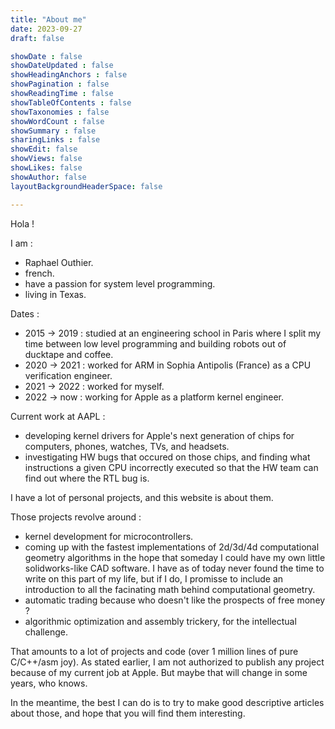 ```yaml
---
title: "About me"
date: 2023-09-27
draft: false

showDate : false
showDateUpdated : false
showHeadingAnchors : false
showPagination : false
showReadingTime : false
showTableOfContents : false
showTaxonomies : false 
showWordCount : false
showSummary : false
sharingLinks : false
showEdit: false
showViews: false
showLikes: false
showAuthor: false
layoutBackgroundHeaderSpace: false

---
```


Hola !

I am :
- Raphael Outhier.
- french.
- have a passion for system level programming.
- living in Texas.

Dates :
- 2015 -> 2019 : studied at an engineering school in Paris where I split my time between low level programming and building robots out of ducktape and coffee.
- 2020 -> 2021 : worked for ARM in Sophia Antipolis (France) as a CPU verification engineer.
- 2021 -> 2022 : worked for myself.
- 2022 -> now  : working for Apple as a platform kernel engineer.

Current work at AAPL :
- developing kernel drivers for Apple's next generation of chips for computers, phones, watches, TVs, and headsets.
- investigating HW bugs that occured on those chips, and finding what instructions a given CPU incorrectly executed so that the HW team can find out where the RTL bug is.

I have a lot of personal projects, and this website is about them.

Those projects revolve around :
- kernel development for microcontrollers.
- coming up with the fastest implementations of 2d/3d/4d computational geometry algorithms in the hope that someday I could have my own little solidworks-like CAD software. I have as of today never found the time to write on this part of my life, but if I do, I promisse to include an introduction to all the facinating math behind computational geometry.  
- automatic trading because who doesn't like the prospects of free money ?
- algorithmic optimization and assembly trickery, for the intellectual challenge.

That amounts to a lot of projects and code (over 1 million lines of pure C/C++/asm joy). As stated earlier, I am not authorized to publish any project because of my current job at Apple. But maybe that will change in some years, who knows.

In the meantime, the best I can do is to try to make good descriptive articles about those, and hope that you will find them interesting.


